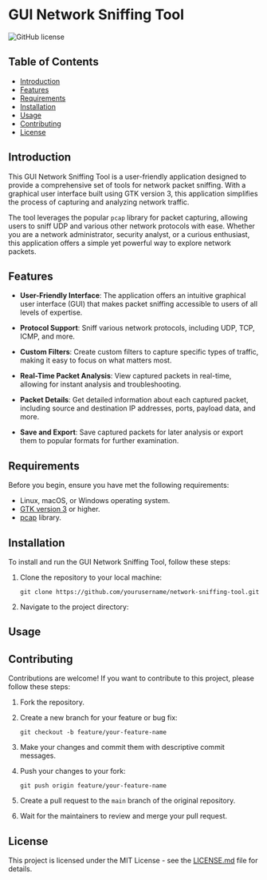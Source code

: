 # GUI Network Sniffing Tool

![GitHub license](https://img.shields.io/badge/license-MIT-blue.svg)

## Table of Contents

- [Introduction](#introduction)
- [Features](#features)
- [Requirements](#requirements)
- [Installation](#installation)
- [Usage](#usage)
- [Contributing](#contributing)
- [License](#license)

## Introduction

This GUI Network Sniffing Tool is a user-friendly application designed to provide a comprehensive set of tools for network packet sniffing. With a graphical user interface built using GTK version 3, this application simplifies the process of capturing and analyzing network traffic.

The tool leverages the popular `pcap` library for packet capturing, allowing users to sniff UDP and various other network protocols with ease. Whether you are a network administrator, security analyst, or a curious enthusiast, this application offers a simple yet powerful way to explore network packets.

## Features

- **User-Friendly Interface**: The application offers an intuitive graphical user interface (GUI) that makes packet sniffing accessible to users of all levels of expertise.

- **Protocol Support**: Sniff various network protocols, including UDP, TCP, ICMP, and more.

- **Custom Filters**: Create custom filters to capture specific types of traffic, making it easy to focus on what matters most.

- **Real-Time Packet Analysis**: View captured packets in real-time, allowing for instant analysis and troubleshooting.

- **Packet Details**: Get detailed information about each captured packet, including source and destination IP addresses, ports, payload data, and more.

- **Save and Export**: Save captured packets for later analysis or export them to popular formats for further examination.



## Requirements

Before you begin, ensure you have met the following requirements:

- Linux, macOS, or Windows operating system.
- [GTK version 3](https://www.gtk.org/) or higher.
- [pcap](https://www.tcpdump.org/) library.

## Installation

To install and run the GUI Network Sniffing Tool, follow these steps:

1. Clone the repository to your local machine:

   ```
   git clone https://github.com/yourusername/network-sniffing-tool.git
   ```

2. Navigate to the project directory:



## Usage



## Contributing

Contributions are welcome! If you want to contribute to this project, please follow these steps:

1. Fork the repository.

2. Create a new branch for your feature or bug fix:

   ```
   git checkout -b feature/your-feature-name
   ```

3. Make your changes and commit them with descriptive commit messages.

4. Push your changes to your fork:

   ```
   git push origin feature/your-feature-name
   ```

5. Create a pull request to the `main` branch of the original repository.

6. Wait for the maintainers to review and merge your pull request.

## License

This project is licensed under the MIT License - see the [LICENSE.md](LICENSE.md) file for details.